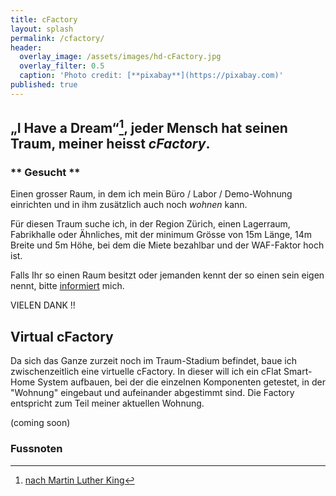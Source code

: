 ```yaml
---
title: cFactory
layout: splash
permalink: /cfactory/
header:
  overlay_image: /assets/images/hd-cFactory.jpg
  overlay_filter: 0.5
  caption: 'Photo credit: [**pixabay**](https://pixabay.com)'
published: true
---
```

<p></p>

## „I Have a Dream“[^1], jeder Mensch hat seinen Traum, meiner heisst _cFactory_. 

### ** Gesucht **

Einen grosser Raum, in dem ich mein Büro / Labor / Demo-Wohnung einrichten und in ihm zusätzlich auch noch _wohnen_ kann.

Für diesen Traum suche ich, in der Region Zürich, einen Lagerraum, Fabrikhalle oder Ähnliches, mit der minimum Grösse von 15m Länge, 14m Breite und 5m Höhe, bei dem die Miete bezahlbar und der WAF-Faktor hoch ist.

Falls Ihr so einen Raum besitzt oder jemanden kennt der so einen sein eigen nennt, bitte [informiert](/contact) mich.

VIELEN DANK !!

## Virtual cFactory

Da sich das Ganze zurzeit noch im Traum-Stadium befindet, baue ich zwischenzeitlich eine virtuelle cFactory. In dieser will ich ein cFlat Smart-Home System aufbauen, bei der die einzelnen Komponenten getestet, in der "Wohnung" eingebaut und aufeinander abgestimmt sind. Die Factory entspricht zum Teil meiner aktuellen Wohnung. 

(coming soon)

### Fussnoten

[^1]: [nach Martin Luther King](https://de.wikipedia.org/wiki/I_Have_a_Dream)
